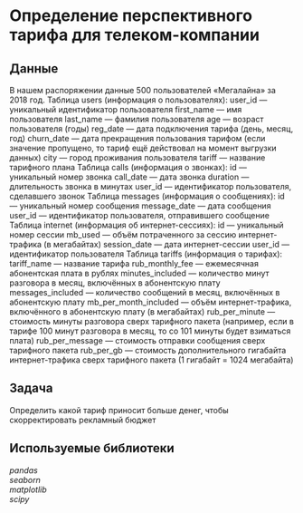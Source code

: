 # Определение перспективного тарифа для телеком-компании


## Данные

В нашем распоряжении данные 500 пользователей «Мегалайна» за 2018 год.
Таблица users (информация о пользователях):
user_id — уникальный идентификатор пользователя
first_name — имя пользователя
last_name — фамилия пользователя
age — возраст пользователя (годы)
reg_date — дата подключения тарифа (день, месяц, год)
churn_date — дата прекращения пользования тарифом (если значение пропущено, то тариф ещё действовал на момент выгрузки данных)
city — город проживания пользователя
tariff — название тарифного плана
Таблица calls (информация о звонках):
id — уникальный номер звонка
call_date — дата звонка
duration — длительность звонка в минутах
user_id — идентификатор пользователя, сделавшего звонок
Таблица messages (информация о сообщениях):
id — уникальный номер сообщения
message_date — дата сообщения
user_id — идентификатор пользователя, отправившего сообщение
Таблица internet (информация об интернет-сессиях):
id — уникальный номер сессии
mb_used — объём потраченного за сессию интернет-трафика (в мегабайтах)
session_date — дата интернет-сессии
user_id — идентификатор пользователя
Таблица tariffs (информация о тарифах):
tariff_name — название тарифа
rub_monthly_fee — ежемесячная абонентская плата в рублях
minutes_included — количество минут разговора в месяц, включённых в абонентскую плату
messages_included — количество сообщений в месяц, включённых в абонентскую плату
mb_per_month_included — объём интернет-трафика, включённого в абонентскую плату (в мегабайтах)
rub_per_minute — стоимость минуты разговора сверх тарифного пакета (например, если в тарифе 100 минут разговора в месяц, то со 101 минуты будет взиматься плата)
rub_per_message — стоимость отправки сообщения сверх тарифного пакета
rub_per_gb — стоимость дополнительного гигабайта интернет-трафика сверх тарифного пакета (1 гигабайт = 1024 мегабайта)

## Задача

Определить какой тариф приносит больше денег, чтобы скорректировать рекламный бюджет

## Используемые библиотеки
*pandas*  
*seaborn*  
*matplotlib*  
*scipy*
